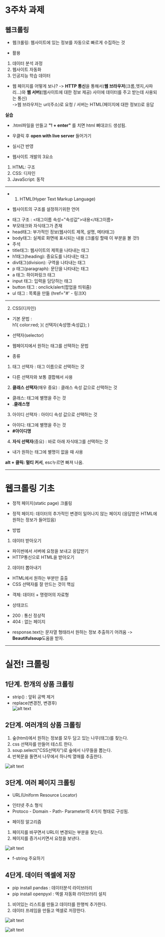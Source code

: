 # 3주차 과제 
## 웹크롤링 

* 웹크롤링: 웹사이트에 있는 정보를 자동으로 빠르게 수집하는 것 

* 활용 
1. 데이터 분석 과정
2. 웹사이트 자동화
3. 인공지능 학습 데이터 

* 웹 페이지를 어떻게 보나? 
-> **HTTP 통신**을 통해서(**웹 브라우저**(크롬,엣지,사파리...)와 **웹 서버(**(웹사이트에 대한 정보 제공) 사이에 데이터를 주고 받는데 사용되는 통신)    
->웹 브라우저는 url(주소)로 요청 / 서버는 HTML(페이지에 대한 정보))로 응답

**실습**    
* .html파일을 만들고 **"! + enter"** 를 치면 html 뼈대코드 생성됨. 
* 우클릭 후 **open with live server** 들어가기
* 실시간 반영  

* 웹사이트 개발의 3요소    
1. HTML: 구조 
2. CSS: 디자인 
3. JavaScript: 동작

--- 

* 1. HTML(Hyper Text Markup Language)    

- 웹사이트의 구조를 설정하기위한 언어     
* 태그 구조 : <태그이름 속성="속성값">내용</태그이름>
* 부모태크와 자식태그가 존재   
* head태그: 부가적인 정보(웹사이트 제목, 설명, 메타태그)   
* body태그: 실제로 화면에 표시되는 내용 (크롤링 할때 이 부분을 볼 것!)    
* 주석 <!--내용-->   
* title태그: 웹사이트의 제목을 나타내는 태그    
* h1태그(heading): 중요도를 나타내는 태그     
* div태그(division): 구역을 나타내는 태그     
* p 태그(paragraph): 문단을 나타내는 태그    
* a 태그: 하이퍼링크 태그
* input 태그: 입력을 담당하는 태그   
* button 태그 : onclick/alert(팝업을 띄워줌)
* ul 태그 : 목록을 만듦  (href="#' - 링크X)

---

2. CSS(디자인)   

* 기본 문법 :   
h1{ color:red; }( 선택자{속성명:속성값}; ) 

* 선택자(selector)   
- 웹페이지에서 원하는 태그를 선택하는 문법       

* 종류
1. 태그 선택자 : 태그 이름으로 선택하는 것    
- 다른 선택자와 보통 결합해서 사용    
2. **클래스 선택자**(매우 중요) : 클래스 속성 값으로 선택하는 것      
- 클래스: 태그에 별명을 주는 것    
- **.클래스명**
3. 아이디 선택자 : 아이디 속성 값으로 선택하는 것    
- 아이디: 태그에 별명을 주는 것    
- **#아이디명**   
4. **자식 선택자**(중요) : 바로 아래 자식태그를 선택하는 것    
- 내가 원하는 태그에 별명이 없을 때 사용

**alt + 클릭: 멀티 커서**, esc누르면 빠져 나옴. 

---

# 웹크롤링 기초 

* 정적 페이지(static page) 크롤링   
- 정적 페이지: 데이터의 추가적인 변경이 일어나지 않는 페이지 (응답받은 HTML에 원하는 정보가 들어있음)   

* 방법    
1. 데이터 받아오기   
- 파이썬에서 서버에 요청을 보내고 응답받기   
- HTTP통신으로 HTML을 받아오기    

2. 데이터 뽑아내기    
- HTML에서 원하는 부분만 출출
- CSS 선택자를 잘 만드는 것이 핵심    

* 객체: 데이터 + 명령어의 자료형 

* 상태코드 
- 200 : 통신 정상적
- 404 : 없는 페이지

* response.text는 문자열 형태라서 원하는 정보 추출하기 어려움 -> **Beautifulsoup**도움을 받자.   

---

# 실전! 크롤링
## 1단계. 한개의 상품 크롤링   

* strip() : 앞뒤 공백 제거 
* replace(변경전, 변경후)   
![alt text](image.png)

## 2단계. 여러개의 상품 크롤링   

1. 숲(html)에서 원하는 정보를 모두 담고 있는 나무(태그)를 찾는다.
2. css 선택자를 만들어 테스트 한다. 
3. soup.select("CSS선택자")로 숲에서 나무들을 뽑는다. 
4. 반복문을 돌면서 나무에서 하나씩 열매를 추출한다. 

![alt text](image-1.png)

## 3단계. 여러 페이지 크롤링    

* URL(Uniform Resource Locator)   
- 인터넷 주소 형식    
- Protoco - Domain - Path- Parameter의 4가지 형태로 구성됨.   

* 페이징 알고리즘 
1. 페이지를 바꾸면서 URL이 변경되는 부분을 찾는다.     
2. 페이지를 증가시키면서 요청을 보낸다.    

![alt text](image-2.png)   
* f-string 주요하기

## 4단게. 데이터 엑셀에 저장

* pip install pandas : 데이터분석 라이브러리
* pip install openpyxl : 엑셀 자동화 라이브러리
 설치   

1. 비어있는 리스트를 만들고 데이터를 한행씩 추가한다.   
2. 데이터 프레임을 만들고 엑셀로 저장한다. 

![alt text](image-3.png)

![alt text](image-4.png)

